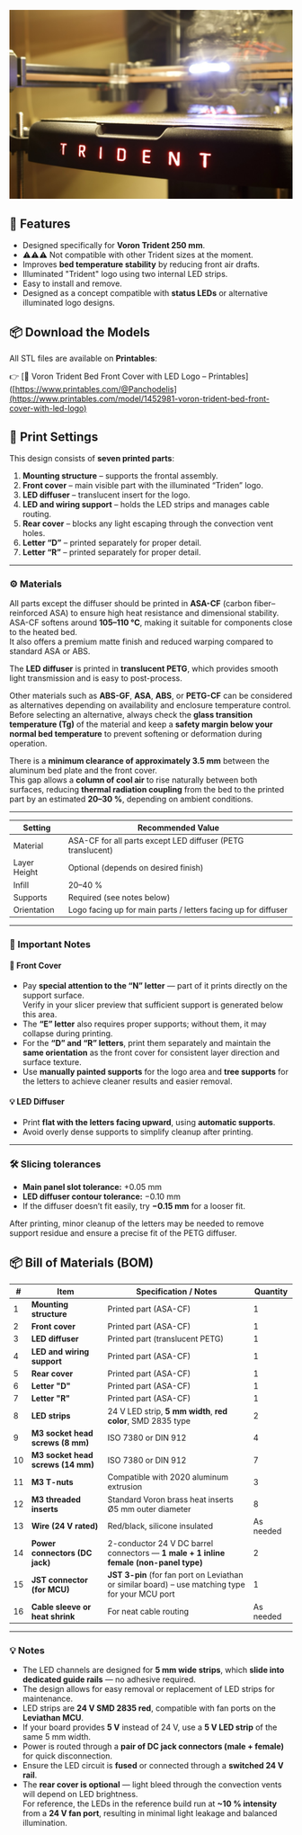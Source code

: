 ![Voron Trident Bed Front Cover](Images/0.0-VT_bed_front_cover_final.jpeg)

## 🧠 Features
- Designed specifically for **Voron Trident 250 mm**.
- ⚠️⚠️⚠️ Not compatible with other Trident sizes at the moment.
- Improves **bed temperature stability** by reducing front air drafts.
- Illuminated "Trident" logo using two internal LED strips.
- Easy to install and remove.
- Designed as a concept compatible with **status LEDs** or alternative illuminated logo designs.

## 📦 Download the Models

All STL files are available on **Printables**:

👉 [🔗 Voron Trident Bed Front Cover with LED Logo – Printables]([https://www.printables.com/@Panchodelis](https://www.printables.com/model/1452981-voron-trident-bed-front-cover-with-led-logo)

## 🧩 Print Settings

This design consists of **seven printed parts**:

1. **Mounting structure** – supports the frontal assembly.  
2. **Front cover** – main visible part with the illuminated “Triden” logo.  
3. **LED diffuser** – translucent insert for the logo.  
4. **LED and wiring support** – holds the LED strips and manages cable routing.  
5. **Rear cover** – blocks any light escaping through the convection vent holes.  
6. **Letter “D”** – printed separately for proper detail.  
7. **Letter “R”** – printed separately for proper detail.

---

### ⚙️ Materials

All parts except the diffuser should be printed in **ASA-CF** (carbon fiber–reinforced ASA) to ensure high heat resistance and dimensional stability.  
ASA-CF softens around **105–110 °C**, making it suitable for components close to the heated bed.  
It also offers a premium matte finish and reduced warping compared to standard ASA or ABS.

The **LED diffuser** is printed in **translucent PETG**, which provides smooth light transmission and is easy to post-process.

Other materials such as **ABS-GF**, **ASA**, **ABS**, or **PETG-CF** can be considered as alternatives depending on availability and enclosure temperature control.  
Before selecting an alternative, always check the **glass transition temperature (Tg)** of the material and keep a **safety margin below your normal bed temperature** to prevent softening or deformation during operation.

There is a **minimum clearance of approximately 3.5 mm** between the aluminum bed plate and the front cover.  
This gap allows a **column of cool air** to rise naturally between both surfaces, reducing **thermal radiation coupling** from the bed to the printed part by an estimated **20–30 %**, depending on ambient conditions.

---

| Setting | Recommended Value |
|----------|-------------------|
| Material | ASA-CF for all parts except LED diffuser (PETG translucent) |
| Layer Height | Optional (depends on desired finish) |
| Infill | 20–40 % |
| Supports | Required (see notes below) |
| Orientation | Logo facing up for main parts / letters facing up for diffuser |

---

### 🧠 Important Notes

#### 🧱 Front Cover
- Pay **special attention to the “N” letter** — part of it prints directly on the support surface.  
  Verify in your slicer preview that sufficient support is generated below this area.  
- The **“E” letter** also requires proper supports; without them, it may collapse during printing.  
- For the **“D” and “R” letters**, print them separately and maintain the **same orientation** as the front cover for consistent layer direction and surface texture.  
- Use **manually painted supports** for the logo area and **tree supports** for the letters to achieve cleaner results and easier removal.

#### 💡 LED Diffuser
- Print **flat with the letters facing upward**, using **automatic supports**.  
- Avoid overly dense supports to simplify cleanup after printing.

---

### 🛠️ Slicing tolerances

- **Main panel slot tolerance:** +0.05 mm  
- **LED diffuser contour tolerance:** −0.10 mm  
- If the diffuser doesn’t fit easily, try **−0.15 mm** for a looser fit.

After printing, minor cleanup of the letters may be needed to remove support residue and ensure a precise fit of the PETG diffuser.

## 📦 Bill of Materials (BOM)

| # | Item | Specification / Notes | Quantity |
|---|------|------------------------|-----------|
| 1 | **Mounting structure** | Printed part (ASA-CF) | 1 |
| 2 | **Front cover** | Printed part (ASA-CF) | 1 |
| 3 | **LED diffuser** | Printed part (translucent PETG) | 1 |
| 4 | **LED and wiring support** | Printed part (ASA-CF) | 1 |
| 5 | **Rear cover** | Printed part (ASA-CF) | 1 |
| 6 | **Letter "D"** | Printed part (ASA-CF) | 1 |
| 7 | **Letter "R"** | Printed part (ASA-CF) | 1 |
| 8 | **LED strips** | 24 V LED strip, **5 mm width**, **red color**, SMD 2835 type | 2 |
| 9 | **M3 socket head screws (8 mm)** | ISO 7380 or DIN 912 | 4 |
| 10 | **M3 socket head screws (14 mm)** | ISO 7380 or DIN 912 | 7 |
| 11 | **M3 T-nuts** | Compatible with 2020 aluminum extrusion | 3 |
| 12 | **M3 threaded inserts** | Standard Voron brass heat inserts Ø5 mm outer diameter | 8 |
| 13 | **Wire (24 V rated)** | Red/black, silicone insulated | As needed |
| 14 | **Power connectors (DC jack)** | 2-conductor 24 V DC barrel connectors — **1 male + 1 inline female (non-panel type)** | 2 |
| 15 | **JST connector (for MCU)** | **JST 3-pin** (for fan port on Leviathan or similar board) – use matching type for your MCU port | 1 |
| 16 | **Cable sleeve or heat shrink** | For neat cable routing | As needed |

---

### 💡 Notes
- The LED channels are designed for **5 mm wide strips**, which **slide into dedicated guide rails** — no adhesive required.  
- The design allows for easy removal or replacement of LED strips for maintenance.  
- LED strips are **24 V SMD 2835 red**, compatible with fan ports on the **Leviathan MCU**.  
- If your board provides **5 V** instead of 24 V, use a **5 V LED strip** of the same 5 mm width.  
- Power is routed through a **pair of DC jack connectors (male + female)** for quick disconnection.  
- Ensure the LED circuit is **fused** or connected through a **switched 24 V rail**.  
- The **rear cover is optional** — light bleed through the convection vents will depend on LED brightness.  
  For reference, the LEDs in the reference build run at **~10 % intensity** from a **24 V fan port**, resulting in minimal light leakage and balanced illumination.
